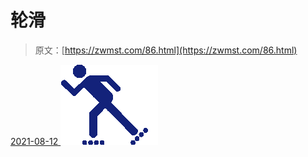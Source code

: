 <!--yml
category: 未分类
date: 0001-01-01 00:00:00
--->

# 轮滑

> 原文：[https://zwmst.com/86.html](https://zwmst.com/86.html)

   [ <time datetime="2021-08-12T08:59:30+08:00"> 2021-08-12 </time> ](https://zwmst.com/%e8%bd%ae%e6%bb%91)  [![](img/64d29f4130cef229d204acb26f781959.png)](https://zwmst.com/wp-content/uploads/2021/08/1628729970-5e59287d5c94a09.png)